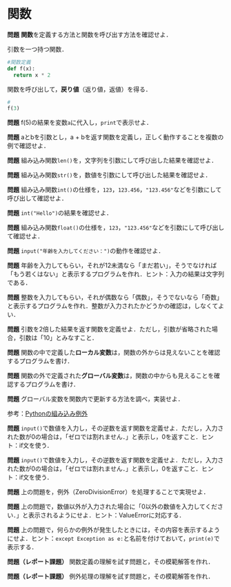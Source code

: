 # 関数

**問題** **関数**を定義する方法と関数を呼び出す方法を確認せよ．

引数を一つ持つ関数．

```python
#関数定義
def f(x):
  return x * 2
```

関数を呼び出して，**戻り値**（返り値，返値）を得る．

```python
#
f(3)
```

**問題** f(5)の結果を変数`a`に代入し，`print`で表示せよ．

**問題** aとbを引数とし，a + bを返す関数を定義し，正しく動作することを複数の例で確認せよ．

**問題** 組み込み関数`len()`を，文字列を引数にして呼び出した結果を確認せよ．

**問題** 組み込み関数`str()`を，数値を引数にして呼び出した結果を確認せよ．

**問題** 組み込み関数`int()`の仕様を，`123`，`123.456`，`"123.456"`などを引数にして呼び出して確認せよ．

**問題** `int("Hello")`の結果を確認せよ．

**問題** 組み込み関数`float()`の仕様を，`123`，`"123.456"`などを引数にして呼び出して確認せよ．

**問題** `input("年齢を入力してください：")`の動作を確認せよ．

**問題** 年齢を入力してもらい，それが12未満なら「まだ若い」，そうでなければ「もう若くはない」と表示するプログラムを作れ．ヒント：入力の結果は文字列である．

**問題** 整数を入力してもらい，それが偶数なら「偶数」，そうでないなら「奇数」と表示するプログラムを作れ．整数が入力されたかどうかの確認は，しなくてよい．

**問題** 引数を2倍した結果を返す関数を定義せよ．ただし，引数が省略された場合，引数は「10」とみなすこと．

**問題** 関数の中で定義した**ローカル変数**は，関数の外からは見えないことを確認するプログラムを書け．

**問題** 関数の外で定義された**グローバル変数**は，関数の中からも見えることを確認するプログラムを書け．

**問題** グローバル変数を関数内で更新する方法を調べ，実装せよ．

参考：[Pythonの組み込み例外](https://docs.python.org/ja/3/library/exceptions.html)

**問題** `input()`で数値を入力し，その逆数を返す関数を定義せよ．ただし，入力された数が0の場合は，「ゼロでは割れません．」と表示し，0を返すこと．ヒント：if文を使う．

**問題** `input()`で数値を入力し，その逆数を返す関数を定義せよ．ただし，入力された数が0の場合は，「ゼロでは割れません．」と表示し，0を返すこと．ヒント：if文を使う．

**問題** 上の問題を，例外（ZeroDivisionError）を処理することで実現せよ．

**問題** 上の問題で，数値以外が入力された場合に「0以外の数値を入力してください．」と表示されるようにせよ．ヒント：ValueErrorに対応する．

**問題** 上の問題で，何らかの例外が発生したときには，その内容を表示するようにせよ．ヒント：`except Exception as e:`と名前を付けておいて，`print(e)`で表示する．

**問題（レポート課題）** 関数定義の理解を試す問題と，その模範解答を作れ．

**問題（レポート課題）** 例外処理の理解を試す問題と，その模範解答を作れ．

